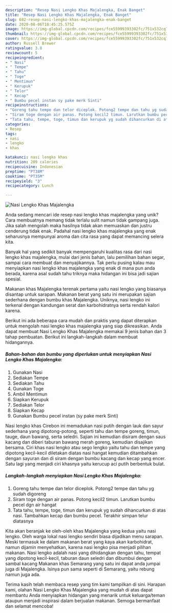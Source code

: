 ```yaml
---
description: "Resep Nasi Lengko Khas Majalengka, Enak Banget"
title: "Resep Nasi Lengko Khas Majalengka, Enak Banget"
slug: 682-resep-nasi-lengko-khas-majalengka-enak-banget
date: 2020-08-06T18:45:25.575Z
image: https://img-global.cpcdn.com/recipes/fce55999393302fc/751x532cq70/nasi-lengko-khas-majalengka-foto-resep-utama.jpg
thumbnail: https://img-global.cpcdn.com/recipes/fce55999393302fc/751x532cq70/nasi-lengko-khas-majalengka-foto-resep-utama.jpg
cover: https://img-global.cpcdn.com/recipes/fce55999393302fc/751x532cq70/nasi-lengko-khas-majalengka-foto-resep-utama.jpg
author: Russell Brewer
ratingvalue: 3.8
reviewcount: 5
recipeingredient:
- " Nasi"
- " Tempe"
- " Tahu"
- " Toge"
- " Mentimun"
- " Kerupuk"
- " Telor"
- " Kecap"
- " Bumbu pecel instan sy pake merk Sinti"
recipeinstructions:
- "Goreng tahu tempe dan telor diceplok. Potong2 tempe dan tahu yg sudah digoreng"
- "Siram toge dengan air panas. Potong kecil2 timun. Larutkan bumbu pecel dgn air hangat"
- "Tata tahu, tempe, toge, timun dan kerupuk yg sudah dihancurkan di atas nasi. Tambahkan kecap dan bumbu pecel. Terakhir simpan telur diatasnya"
categories:
- Resep
tags:
- nasi
- lengko
- khas

katakunci: nasi lengko khas 
nutrition: 209 calories
recipecuisine: Indonesian
preptime: "PT38M"
cooktime: "PT35M"
recipeyield: "3"
recipecategory: Lunch

---
```



![Nasi Lengko Khas Majalengka](https://img-global.cpcdn.com/recipes/fce55999393302fc/751x532cq70/nasi-lengko-khas-majalengka-foto-resep-utama.jpg)

Anda sedang mencari ide resep nasi lengko khas majalengka yang unik? Cara membuatnya memang tidak terlalu sulit namun tidak gampang juga. Jika salah mengolah maka hasilnya tidak akan memuaskan dan justru cenderung tidak enak. Padahal nasi lengko khas majalengka yang enak seharusnya mempunyai aroma dan cita rasa yang dapat memancing selera kita.

Banyak hal yang sedikit banyak mempengaruhi kualitas rasa dari nasi lengko khas majalengka, mulai dari jenis bahan, lalu pemilihan bahan segar, sampai cara membuat dan menyajikannya. Tak perlu pusing kalau mau menyiapkan nasi lengko khas majalengka yang enak di mana pun anda berada, karena asal sudah tahu triknya maka hidangan ini bisa jadi sajian spesial.

Makanan khas Majalengka terenak pertama yaitu nasi lengko yang biasanya disantap untuk sarapan. Makanan berat yang satu ini merupakan sajian sederhana dengan bumbu khas Majalengka. Uniknya, nasi lengko ini terkenal dengan kandungan serat dan karbohidratnya serta rendah kalori karena.


Berikut ini ada beberapa cara mudah dan praktis yang dapat diterapkan untuk mengolah nasi lengko khas majalengka yang siap dikreasikan. Anda dapat membuat Nasi Lengko Khas Majalengka memakai 9 jenis bahan dan 3 tahap pembuatan. Berikut ini langkah-langkah dalam membuat hidangannya.

<!--inarticleads1-->

##### Bahan-bahan dan bumbu yang diperlukan untuk menyiapkan Nasi Lengko Khas Majalengka:

1. Gunakan  Nasi
1. Sediakan  Tempe
1. Sediakan  Tahu
1. Gunakan  Toge
1. Ambil  Mentimun
1. Siapkan  Kerupuk
1. Sediakan  Telor
1. Siapkan  Kecap
1. Gunakan  Bumbu pecel instan (sy pake merk Sinti)


Nasi lengko khas Cirebon ini memadukan nasi putih dengan lauk dan sayur sederhana yang dipotong-potong, seperti tahu dan tempe goreng, timun, tauge, daun bawang, serta seledri. Sajian ini kemudian disiram dengan saus kacang dan diberi taburan bawang merah goreng, kemudian disajikan bersama. Ciri khas nasi lengko atau sego lengko yaitu tahu dan tempe yang dipotong kecil-kecil diletakan diatas nasi hangat kemudian ditambahkan dengan sayuran dan di siram dengan bumbu kacang dan kecap yang encer. Satu lagi yang menjadi ciri khasnya yaitu kerucup aci putih berbentuk bulat. 

<!--inarticleads2-->

##### Langkah-langkah menyiapkan Nasi Lengko Khas Majalengka:

1. Goreng tahu tempe dan telor diceplok. Potong2 tempe dan tahu yg sudah digoreng
1. Siram toge dengan air panas. Potong kecil2 timun. Larutkan bumbu pecel dgn air hangat
1. Tata tahu, tempe, toge, timun dan kerupuk yg sudah dihancurkan di atas nasi. Tambahkan kecap dan bumbu pecel. Terakhir simpan telur diatasnya


Kita akan beranjak ke oleh-oleh khas Majalengka yang kedua yaitu nasi lengko. Oleh warga lokal nasi lengko sendiri biasa dijadikan menu sarapan. Meski termasuk ke dalam makanan berat yang kaya akan karbohidrat, namun dijamin menyehatkan, karena nasi lengko pisa menjadi pilihan makanan. Nasi lengko adalah nasi yang dihidangkan dengan tahu, tempat yang dipotong kecil-kecil, taburan daun seledri dan dibumbui dengan sambal kacang Makanan khas Semarang yang satu ini dapat anda jumpai juga di Majalengka. Isinya pun sama seperti di Semarang, yaitu rebung namun juga ada. 

Terima kasih telah membaca resep yang tim kami tampilkan di sini. Harapan kami, olahan Nasi Lengko Khas Majalengka yang mudah di atas dapat membantu Anda menyiapkan hidangan yang menarik untuk keluarga/teman ataupun menjadi inspirasi dalam berjualan makanan. Semoga bermanfaat dan selamat mencoba!
